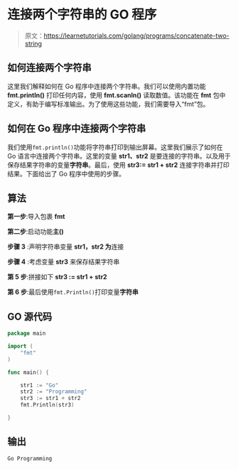 # 连接两个字符串的 GO 程序

> 原文：<https://learnetutorials.com/golang/programs/concatenate-two-string>

## 如何连接两个字符串

这里我们解释如何在 Go 程序中连接两个字符串。我们可以使用内置功能 **fmt.println()** 打印任何内容，使用 **fmt.scanln()** 读取数值。该功能在 **fmt** 包中定义，有助于编写标准输出。为了使用这些功能，我们需要导入“fmt”包。

## 如何在 Go 程序中连接两个字符串

我们使用`fmt.println()`功能将字符串打印到输出屏幕。这里我们展示了如何在 Go 语言中连接两个字符串。这里的变量 **str1、str2** 是要连接的字符串。以及用于保存结果字符串的变量**字符串**。最后，使用 **str3:= str1 + str2** 连接字符串并打印结果。下面给出了 Go 程序中使用的步骤。

## 算法

**第一步**:导入包裹 **fmt**

**第二步**:启动功能**主()**

**步骤 3** :声明字符串变量 **str1，str2 为**连接

**步骤 4** :考虑变量 **str3** 来保存结果字符串

**第 5 步**:拼接如下 **str3 := str1 + str2**

**第 6 步**:最后使用`fmt.Println()`打印变量**字符串**

## GO 源代码

```go
package main

import (
    "fmt"
)

func main() {

    str1 := "Go"
    str2 := "Programming"
    str3 := str1 + str2
    fmt.Println(str3)

}

```

## 输出

```go
Go Programming
```